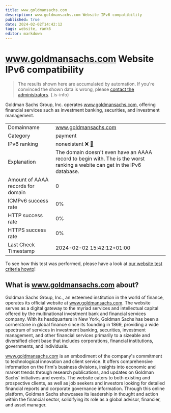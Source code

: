 ```yaml
---
title: www.goldmansachs.com
description: www.goldmansachs.com Website IPv6 compatibility
published: true
date: 2024-02-02T14:42:12
tags: website, rank6
editor: markdown
---
```


# www.goldmansachs.com Website IPv6 compatibility

> The results shown here are accumulated by automation. If you're convinced the shown data is wrong, please [contact the administrators](/howto/chat). 
{.is-info}

Goldman Sachs Group, Inc. operates www.goldmansachs.com, offering financial services such as investment banking, securities, and investment management.


|   |   |
| - | - |
| Domainname | www.goldmansachs.com
| Category | payment |
| IPv6 ranking | nonexistent :x: [🔗](/howto/ranking) |
| Explanation | The domain doesn't even have an AAAA record to begin with. The is the worst ranking a webite can get in the IPv6 database. |
| Amount of AAAA records for domain | 0 |
| ICMPv6 success rate | 0%|
| HTTP success rate | 0% |
| HTTPS success rate | 0% |
| Last Check Timestamp | 2024-02-02 15:42:12+01:00 |

To see how this test was performed, please have a look at [our website test criteria howto](/howto/testcriteria/website)!


## What is www.goldmansachs.com about?
Goldman Sachs Group, Inc., an esteemed institution in the world of finance, operates its official website at www.goldmansachs.com. The website serves as a digital gateway to the myriad services and intellectual capital offered by the multinational investment bank and financial services company. With its headquarters in New York, Goldman Sachs has been a cornerstone in global finance since its founding in 1869, providing a wide spectrum of services in investment banking, securities, investment management, and other financial services primarily to a sizeable and diversified client base that includes corporations, financial institutions, governments, and individuals.

www.goldmansachs.com is an embodiment of the company's commitment to technological innovation and client service. It offers comprehensive information on the firm's business divisions, insights into economic and market trends through research publications, and updates on Goldman Sachs' initiatives and events. The website caters to both existing and prospective clients, as well as job seekers and investors looking for detailed financial reports and corporate governance information. Through this online platform, Goldman Sachs showcases its leadership in thought and action within the financial sector, solidifying its role as a global advisor, financier, and asset manager.


